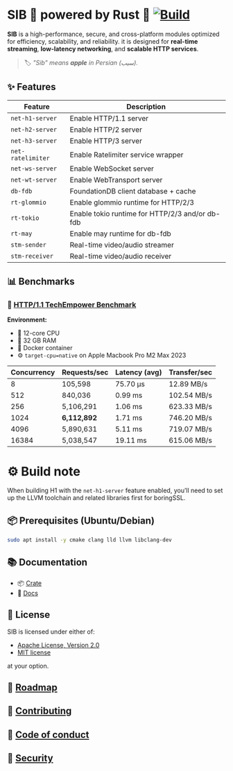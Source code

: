 # SIB 🚀 powered by Rust 🦀 [![Build](https://github.com/PooyaEimandar/sib/actions/workflows/build.yml/badge.svg)](https://github.com/PooyaEimandar/sib/actions/workflows/build.yml)

**SIB** is a high-performance, secure, and cross-platform modules optimized for efficiency, scalability, and reliability.
it is designed for **real-time streaming**, **low-latency networking**, and **scalable HTTP services**.

> 🏷️ _"Sib" means **apple** in Persian (سیب)._

## ✨ Features

| Feature          | Description                        
| ---------------- | ---------------------------------
| `net-h1-server`  | Enable HTTP/1.1 server            
| `net-h2-server`  | Enable HTTP/2 server
| `net-h3-server`  | Enable HTTP/3 server
| `net-ratelimiter`| Enable Ratelimiter service wrapper  
| `net-ws-server`  | Enable WebSocket server   
| `net-wt-server`  | Enable WebTransport server   
| `db-fdb`         | FoundationDB client database + cache      
| `rt-glommio`     | Enable glommio runtime for HTTP/2/3      
| `rt-tokio`       | Enable tokio runtime for HTTP/2/3 and/or db-fdb
| `rt-may`         | Enable may runtime for db-fdb
| `stm-sender`     | Real-time video/audio streamer    
| `stm-receiver`   | Real-time video/audio receiver    

## 📊 Benchmarks

### 🔬 [HTTP/1.1 TechEmpower Benchmark](https://github.com/TechEmpower/FrameworkBenchmarks/tree/master/frameworks/Rust/sib)

**Environment:**

- 🧠 12-core CPU
- 🧮 32 GB RAM
- 🐳 Docker container
- ⚙️ `target-cpu=native` on Apple Macbook Pro M2 Max 2023

| Concurrency | Requests/sec  | Latency (avg) | Transfer/sec |
| ----------- | ------------- | ------------- | ------------ |
| 8           | 105,598       | 75.70 µs      | 12.89 MB/s   |
| 512         | 840,036       | 0.99 ms       | 102.54 MB/s  |
| 256         | 5,106,291     | 1.06 ms       | 623.33 MB/s  |
| 1024        | **6,112,892** | 1.71 ms       | 746.20 MB/s  |
| 4096        | 5,890,631     | 5.11 ms       | 719.07 MB/s  |
| 16384       | 5,038,547     | 19.11 ms      | 615.06 MB/s  |

# ⚙️ Build note

When building H1 with the `net-h1-server` feature enabled, you’ll need to set up the LLVM toolchain and related libraries first for boringSSL.

## 📦 Prerequisites (Ubuntu/Debian)

```bash
sudo apt install -y cmake clang lld llvm libclang-dev
```

## 📚 Documentation

- 📦 [Crate](https://crates.io/crates/sib)
- 📖 [Docs](https://docs.rs/sib)

## 📄 License

SIB is licensed under either of:

- [Apache License, Version 2.0](https://github.com/PooyaEimandar/sib/blob/main/LICENSE-APACHE)
- [MIT license](https://github.com/PooyaEimandar/sib/blob/main/LICENSE-MIT)

at your option.

## 🧭 [Roadmap](https://github.com/PooyaEimandar/sib/blob/main/ROADMAP.md)

## 🤝 [Contributing](https://github.com/PooyaEimandar/sib/blob/main/CONTRIBUTING.md)

## 📜 [Code of conduct](https://github.com/PooyaEimandar/sib/blob/main/CODE_OF_CONDUCT.md)

## 🔐 [Security](https://github.com/PooyaEimandar/sib/blob/main/SECURITY.md)

